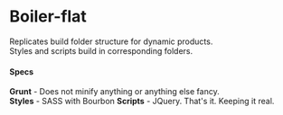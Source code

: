 # Boiler-flat

Replicates build folder structure for dynamic products. <br>
Styles and scripts build in corresponding folders. <br>

#### Specs
**Grunt** - Does not minify anything or anything else fancy. <br>
**Styles** - SASS with Bourbon
**Scripts** - JQuery. That's it. Keeping it real.
